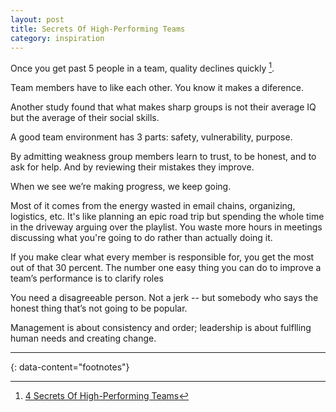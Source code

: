 ```yaml
---
layout: post
title: Secrets Of High-Performing Teams
category: inspiration
---
```


Once you get past 5 people in a team, quality declines quickly [^1].

Team members have to like each other. You know it makes a diference.

Another study found that what makes sharp groups is not their average IQ but the average of their social skills.

A good team environment has 3 parts: safety, vulnerability, purpose.

By admitting weakness group members learn to trust, to be honest, and to ask for help. And by reviewing their mistakes they improve.

When we see we’re making progress, we keep going.

Most of it comes from the energy wasted in email chains, organizing, logistics, etc. It's like planning an epic road trip but spending the whole time in the driveway arguing over the playlist. You waste more hours in meetings discussing what you're going to do rather than actually doing it.

If you make clear what every member is responsible for, you get the most out of that 30 percent. The number one easy thing you can do to improve a team’s performance is to clarify roles

You need a disagreeable person. Not a jerk -- but somebody who says the honest thing that’s not going to be popular.

Management is about consistency and order; leadership is about fulflling human needs and creating change.

---
{: data-content="footnotes"}

[^1]: [4 Secrets Of High-Performing Teams](https://bakadesuyo.com/2024/02/teams/)
